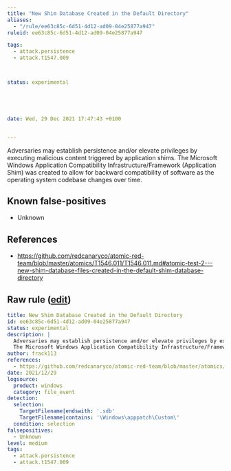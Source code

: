 ```yaml
---
title: "New Shim Database Created in the Default Directory"
aliases:
  - "/rule/ee63c85c-6d51-4d12-ad09-04e25877a947"
ruleid: ee63c85c-6d51-4d12-ad09-04e25877a947

tags:
  - attack.persistence
  - attack.t1547.009



status: experimental





date: Wed, 29 Dec 2021 17:47:43 +0100


---
```


Adversaries may establish persistence and/or elevate privileges by executing malicious content triggered by application shims.
The Microsoft Windows Application Compatibility Infrastructure/Framework (Application Shim) was created to allow for backward compatibility of software as the operating system codebase changes over time.


<!--more-->


## Known false-positives

* Unknown



## References

* https://github.com/redcanaryco/atomic-red-team/blob/master/atomics/T1546.011/T1546.011.md#atomic-test-2---new-shim-database-files-created-in-the-default-shim-database-directory


## Raw rule ([edit](https://github.com/SigmaHQ/sigma/edit/master/rules/windows/file_event/file_event_win_creation_new_shim_database.yml))
```yaml
title: New Shim Database Created in the Default Directory
id: ee63c85c-6d51-4d12-ad09-04e25877a947
status: experimental
description: | 
  Adversaries may establish persistence and/or elevate privileges by executing malicious content triggered by application shims.
  The Microsoft Windows Application Compatibility Infrastructure/Framework (Application Shim) was created to allow for backward compatibility of software as the operating system codebase changes over time.
author: frack113
references:
  - https://github.com/redcanaryco/atomic-red-team/blob/master/atomics/T1546.011/T1546.011.md#atomic-test-2---new-shim-database-files-created-in-the-default-shim-database-directory
date: 2021/12/29
logsource:
  product: windows
  category: file_event
detection:
  selection:
    TargetFilename|endswith: '.sdb'
    TargetFilename|contains: '\Windows\apppatch\Custom\'
  condition: selection 
falsepositives:
  - Unknown
level: medium
tags:
  - attack.persistence
  - attack.t1547.009

```
